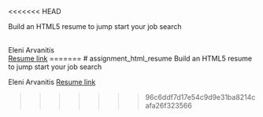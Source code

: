 <<<<<<< HEAD
<html>
<!-- assignment_html_resume -->
<p>Build an HTML5 resume to jump start your job search</p><br>
Eleni Arvanitis<br>
  <a href="https://github.com/DatGreekChick/assignment_html_resume/blob/master/resume.html
  ">Resume link</a>
</html>
=======
# assignment_html_resume
Build an HTML5 resume to jump start your job search

Eleni Arvanitis
<a href="https://github.com/DatGreekChick/assignment_html_resume/blob/master/resume.html">Resume link</a>
>>>>>>> 96c6ddf7d17e54c9d9e31ba8214cafa26f323566
